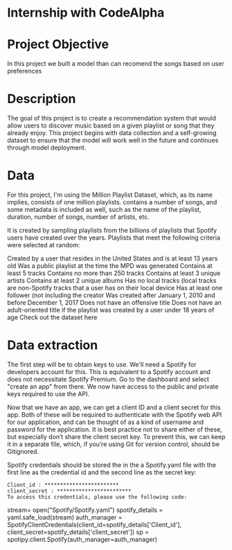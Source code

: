 # Internship with CodeAlpha


# Project Objective

In this project we built a model than can recomend the songs based on user preferences

# Description
The goal of this project is to create a recommendation system that would allow users to discover music based on a given playlist or song that they already enjoy. This project begins with data collection and a self-growing dataset to ensure that the model will work well in the future and continues through model deployment.

# Data
For this project, I'm using the Million Playlist Dataset, which, as its name implies, consists of one million playlists. contains a number of songs, and some metadata is included as well, such as the name of the playlist, duration, number of songs, number of artists, etc.

It is created by sampling playlists from the billions of playlists that Spotify users have created over the years. Playlists that meet the following criteria were selected at random:

Created by a user that resides in the United States and is at least 13 years old
Was a public playlist at the time the MPD was generated
Contains at least 5 tracks
Contains no more than 250 tracks
Contains at least 3 unique artists
Contains at least 2 unique albums
Has no local tracks (local tracks are non-Spotify tracks that a user has on their local device
Has at least one follower (not including the creator
Was created after January 1, 2010 and before December 1, 2017
Does not have an offensive title
Does not have an adult-oriented title if the playlist was created by a user under 18 years of age
Check out the dataset here

# Data extraction
The first step will be to obtain keys to use. We'll need a Spotify for developers account for this. This is equivalent to a Spotify account and does not necessitate Spotify Premium. Go to the dashboard and select "create an app" from there. We now have access to the public and private keys required to use the API.

Now that we have an app, we can get a client ID and a client secret for this app. Both of these will be required to authenticate with the Spotify web API for our application, and can be thought of as a kind of username and password for the application. It is best practice not to share either of these, but especially don’t share the client secret key. To prevent this, we can keep it in a separate file, which, if you’re using Git for version control, should be Gitignored.

Spotify credentials should be stored the in the a Spotify.yaml file with the first line as the credential id and the second line as the secret key:
```
Client_id : ************************
client_secret : ************************
To access this credentials, please use the following code:
```
stream= open("Spotify/Spotify.yaml")
spotify_details = yaml.safe_load(stream)
auth_manager = SpotifyClientCredentials(client_id=spotify_details['Client_id'],
                                        client_secret=spotify_details['client_secret'])
sp = spotipy.client.Spotify(auth_manager=auth_manager)
